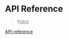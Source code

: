 # API Reference

> TODO

[API-reference](https://github.com/iotaledger/iota.rs/blob/dev/bindings/nodejs/README.md#api-reference)
